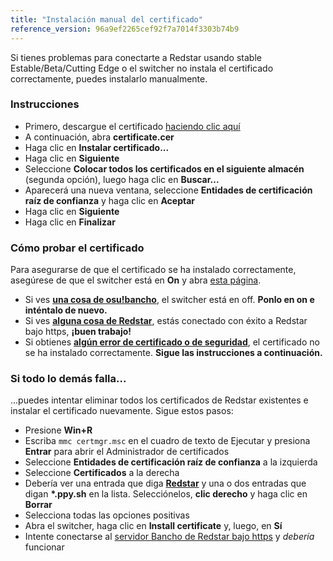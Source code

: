 ```yaml
---
title: "Instalación manual del certificado"
reference_version: 96a9ef2265cef92f7a7014f3303b74b9
---
```

Si tienes problemas para conectarte a Redstar usando stable Estable/Beta/Cutting Edge o el switcher no instala el certificado correctamente, puedes instalarlo manualmente.

### Instrucciones
- Primero, descargue el certificado [haciendo clic aquí](https://github.com/osuRedstar/Light-Redstar-Windows/raw/main/nginx/osu/cert/openssl/rootca.crt)
- A continuación, abra **certificate.cer**
- Haga clic en **Instalar certificado...**
- Haga clic en **Siguiente**
- Seleccione **Colocar todos los certificados en el siguiente almacén** (segunda opción), luego haga clic en **Buscar...**
- Aparecerá una nueva ventana, seleccione **Entidades de certificación raíz de confianza** y haga clic en **Aceptar**
- Haga clic en **Siguiente**
- Haga clic en **Finalizar**

### Cómo probar el certificado
Para asegurarse de que el certificado se ha instalado correctamente, asegúrese de que el switcher está en **On** y abra [esta página](https://c.ppy.sh).

- Si ves **[una cosa de osu!bancho](http://y.zxq.co/ubfzty.png)**, el switcher está en off. **Ponlo en on e inténtalo de nuevo.**
- Si ves **[alguna cosa de Redstar](http://y.zxq.co/zphobw.png)**, estás conectado con éxito a Redstar bajo https, **¡buen trabajo!**
- Si obtienes **[algún error de certificado o de seguridad](http://y.zxq.co/reaueu.png)**, el certificado no se ha instalado correctamente. **Sigue las instrucciones a continuación.**

### Si todo lo demás falla...
...puedes intentar eliminar todos los certificados de Redstar existentes e instalar el certificado nuevamente. Sigue estos pasos:

- Presione **Win+R**
- Escriba `mmc certmgr.msc` en el cuadro de texto de Ejecutar y presiona **Entrar** para abrir el Administrador de certificados
- Seleccione **Entidades de certificación raíz de confianza** a la izquierda
- Seleccione **Certificados** a la derecha
- Debería ver una entrada que diga **[Redstar](http://y.zxq.co/bbyxev.png)** y una o dos entradas que digan **\*.ppy.sh** en la lista. Selecciónelos, **clic derecho** y haga clic en **Borrar**
- Selecciona todas las opciones positivas
- Abra el switcher, haga clic en **Install certificate** y, luego, en **Sí**
- Intente conectarse al [servidor Bancho de Redstar bajo https](https://c.ppy.sh/) y _debería_ funcionar